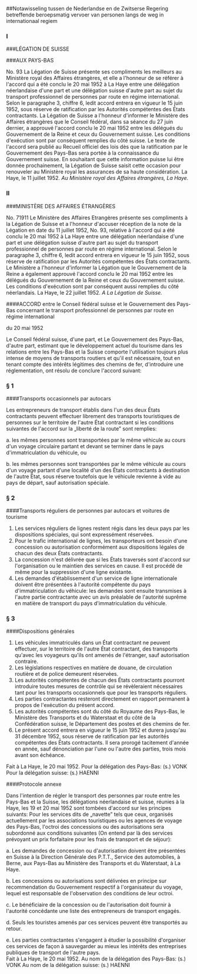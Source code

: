<meta http-equiv='Content-Type' content='text/html; charset=utf-8' />

##Notawisseling tussen de Nederlandse en de Zwitserse Regering betreffende beroepsmatig vervoer van personen langs de weg in internationaal regiem

### I  

###LÉGATION DE SUISSE

###AUX PAYS-BAS

No. 93 La Légation de Suisse présente ses compliments les meilleurs au Ministère royal des Affaires étrangères, et elle a l'honneur de se référer à l'accord qui a été conclu le 20 mai 1952 à La Haye entre une délégation néerlandaise d'une part et une délégation suisse d'autre part au sujet du transport professionnel de personnes par route en régime international. Selon le paragraphe 3, chiffre 6, ledit accord entrera en vigueur le 15 juin 1952, sous réserve de ratification par les Autorités compétentes des États contractants. La Légation de Suisse a l'honneur d'informer le Ministère des Affaires étrangères que le Conseil fédéral, dans sa séance du 27 juin dernier, a approuvé l'accord conclu le 20 mai 1952 entre les délégués du Gouvernement de la Reine et ceux du Gouvernement suisse. Les conditions d'exécution sont par conséquent remplies du côté suisse. Le texte de l'accord sera publié au Recueil officiel des lois dès que la ratification par le Gouvernement des Pays-Bas sera portée à la connaissance du Gouvernement suisse. En souhaitant que cette information puisse lui être donnée prochainement, la Légation de Suisse saisit cette occasion pour renouveler au Ministère royal les assurances de sa haute considération. La Haye, le 11 juillet 1952.  *Au Ministère royal des Affaires étrangères,*   *La Haye.*    

### II  

###MINISTÈRE DES AFFAIRES ÉTRANGÈRES

No. 71911 Le Ministère des Affaires Etrangères présente ses compliments à la Légation de Suisse et a l'honneur d'accuser réception de la note de la Légation en date du 11 juillet 1952, No. 93, relative à l'accord qui a été conclu le 20 mai 1952 à La Haye entre une délégation néerlandaise d'une part et une délégation suisse d'autre part au sujet du transport professionnel de personnes par route en régime international. Selon le paragraphe 3, chiffre 6, ledit accord entrera en vigueur le 15 juin 1952, sous réserve de ratification par les Autorités compétentes des États contractants. Le Ministère a l'honneur d'informer la Légation que le Gouvernement de la Reine a également approuvé l'accord conclu le 20 mai 1952 entre les délégués du Gouvernement de la Reine et ceux du Gouvernement suisse. Les conditions d'exécution sont par conséquent aussi remplies du côté néerlandais. La Haye, le 22 juillet 1952.  *A La Légation de Suisse.*    

####ACCORD entre le Conseil fédéral suisse et le Gouvernement des Pays-Bas concernant le transport professionnel de personnes par route en régime international

du 20 mai 1952  

Le Conseil fédéral suisse, d'une part, et Le Gouvernement des Pays-Bas, d'autre part, estimant que le développement actuel du tourisme dans les relations entre les Pays-Bas et la Suisse comporte l'utilisation toujours plus intense de moyens de transports routiers et qu'il est nécessaire, tout en tenant compte des intérêts légitimes des chemins de fer, d'introduire une réglementation, ont résolu de conclure l'accord suivant:    

### § 1  

####Transports occasionnels par autocars

Les entrepreneurs de transport établis dans l'un des deux États contractants peuvent effectuer librement des transports touristiques de personnes sur le territoire de l'autre État contractant si les conditions suivantes de l'accord sur la „liberté de la route” sont remplies: 

a. les mêmes personnes sont transportées par le même véhicule au cours d'un voyage circulaire partant et devant se terminer dans le pays d'immatriculation du véhicule, ou  

b. les mêmes personnes sont transportées par le même véhicule au cours d'un voyage partant d'une localité d'un des États contractants à destination de l'autre État, sous réserve toutefois que le véhicule revienne à vide au pays de départ, sauf autorisation spéciale.    

### § 2  

####Transports réguliers de personnes par autocars et voitures de tourisme

1.  Les services réguliers de lignes restent régis dans les deux pays par les dispositions spéciales, qui sont expressément réservées.   
2.  Pour le trafic international de lignes, les transporteurs ont besoin d'une concession ou autorisation conformément aux dispositions légales de chacun des deux États contractants.   
3.  La concession n'est délivrée que si les États traversés sont d'accord sur l'organisation ou le maintien des services en cause. Il est procédé de même pour la suppression d'une ligne existante.   
4.  Les demandes d'établissement d'un service de ligne internationale doivent être présentées à l'autorité compétente du pays d'immatriculation du véhicule: les demandes sont ensuite transmises à l'autre partie contractante avec un avis préalable de l'autorité suprême en matière de transport du pays d'immatriculation du véhicule.   

### § 3  

####Dispositions générales

1.  Les véhicules immatriculés dans un État contractant ne peuvent effectuer, sur le territoire de l'autre État contractant, des transports qu'avec les voyageurs qu'ils ont amenés de l'étranger, sauf autorisation contraire.   
2.  Les législations respectives en matière de douane, de circulation routière et de police demeurent réservées.   
3.  Les autorités compétentes de chacun des États contractants pourront introduire toutes mesures de contrôle qui se révèleraient nécessaires tant pour les transports occasionnels que pour les transports réguliers.   
4.  Les parties contractantes resteront directement en rapport permanent à propos de l'exécution du présent accord.   
5.  Les autorités compétentes sont du côté du Royaume des Pays-Bas, le Ministère des Transports et du Waterstaat et du côté de la Confédération suisse, le Département des postes et des chemins de fer.   
6.  Le présent accord entrera en vigueur le 15 juin 1952 et durera jusqu'au 31 décembre 1952, sous réserve de ratification par les autorités compétentes des États contractants. Il sera prorogé tacitement d'année en année, sauf dénonciation par l'une ou l'autre des parties, trois mois avant son échéance.   

Fait à La Haye, le 20 mai 1952. Pour la délégation des Pays-Bas: (s.) VONK Pour la délégation suisse: (s.) HAENNI  

####Protocole annexe

Dans l'intention de régler le transport des personnes par route entre les Pays-Bas et la Suisse, les délégations néerlandaise et suisse, réunies à la Haye, les 19 et 20 mai 1952 sont tombées d'accord sur les principes suivants: Pour les services dits de „navette” tels que ceux, organisés actuellement par les associations touristiques ou les agences de voyage des Pays-Bas, l'octroi des concessions ou des autorisations sera subordonné aux conditions suivantes (On entend par là des services prévoyant un prix forfaitaire pour les frais de transport et de séjour): 

a. Les demandes de concession ou d'autorisation doivent être présentées en Suisse à la Direction Générale des P.T.T., Service des automobiles, à Berne, aux Pays-Bas au Ministère des Transports et du Waterstaat, à La Haye.  

b. Les concessions ou autorisations sont délivrées en principe sur recommendation du Gouvernement respectif à l'organisateur du voyage, lequel est responsable de l'observation des conditions de leur octroi.  

c. Le bénéficiaire de la concession ou de l'autorisation doit fournir à l'autorité concédante une liste des entrepreneurs de transport engagés.  

d. Seuls les touristes amenés par ces services peuvent être transportés au retour.  

e. Les parties contractantes s'engagent à étudier la possibilité d'organiser ces services de façon à sauvegarder au mieux les intérêts des entreprises publiques de transport de l'autre pays.     
Fait à La Haye, le 20 mai 1952. Au nom de la délégation des Pays-Bas: (s.) VONK Au nom de la délégation suisse: (s.) HAENNI  

